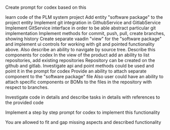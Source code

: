 Create prompt for codex based on this

learn code of the PLM system project
Add entity "software package" to the project entity
Implement git integration in GithubService and GitlabService
Implement GitService interface in order to be able abstract particular git implementation
Implement methods for commit, push, pull, create branches, showing history
Create separate vaadin "view" for the "software package" and implement ui controls for working with git and pointed functionality above. Also describe an ability to navigate by source tree. Describe this components for codex
In the view of the product add an ability to list repositories, add existing repositories
Repository can be created on the github and gitlab. Investigate api and point methods could be used and point it in the prompt for codex
Provide an ability to attach separate component to the "software package" file
Also user could have an ability to attach specific components or BOMs to the files in the repository with respect to branches.

Investigate code in details and describe tasks in details with references to the provided code

Implement a step by step prompt for codex to implement this functionality

You are allowed to fit and gap missing aspects and described functionality
